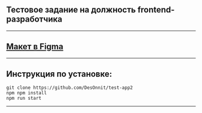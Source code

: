 ## Тестовое задание на должность frontend-разработчика
___
## [Макет в Figma](https://www.figma.com/file/1dRfWe5HX4E2G6tGvpioz2/NetLab?node-id=0%3A1)
___
## Инструкция по установке: 

```
git clone https://github.com/DesOnnit/test-app2
npm npm install
npm run start
```
___